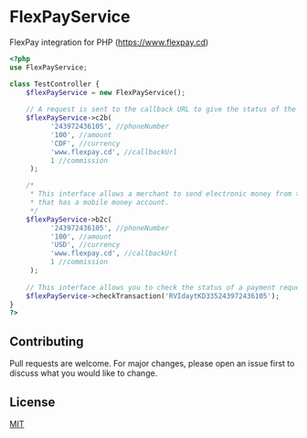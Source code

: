 # FlexPayService
FlexPay integration for PHP (https://www.flexpay.cd)

```php
<?php
use FlexPayService;

class TestController {
    $flexPayService = new FlexPayService();
    
    // A request is sent to the callback URL to give the status of the transaction
    $flexPayService->c2b(
          '243972436105', //phoneNumber
          '100', //amount
          'CDF', //currency
          'www.flexpay.cd', //callbackUrl
          1 //commission
     );

    /*
     * This interface allows a merchant to send electronic money from their account to a phone number
     * that has a mobile money account.
     */
    $flexPayService->b2c(
          '243972436105', //phoneNumber
          '100', //amount
          'USD', //currency
          'www.flexpay.cd', //callbackUrl
          1 //commission
     );
    
    // This interface allows you to check the status of a payment request sent to FlexPay
    $flexPayService->checkTransaction('RVIdaytKD335243972436105');
}
?>
```

## Contributing
Pull requests are welcome. For major changes, please open an issue first to discuss what you would like to change.

## License
[MIT](https://choosealicense.com/licenses/mit/)
